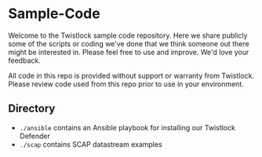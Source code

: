 Sample-Code
===========

Welcome to the Twistlock sample code repository.  Here we share publicly some of the scripts or coding we've done that we think someone out there might be interested in.  Please feel free to use and improve.  We'd love your feedback.

All code in this repo is provided without support or warranty from Twistlock.  Please review code used from this repo prior to use in your environment.

Directory
---------

* ```./ansible``` contains an Ansible playbook for installing our Twistlock Defender
* ```./scap``` contains SCAP datastream examples
